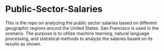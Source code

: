 # Public-Sector-Salaries

This is the repo on analyzing the public sector salaries based on different geographic regions around the United States. San Francisco is used in the scenario. The purpose is to utilize machine learning, natural language processing, and statistical methods to analyze the salaries based on its results as shown. 
